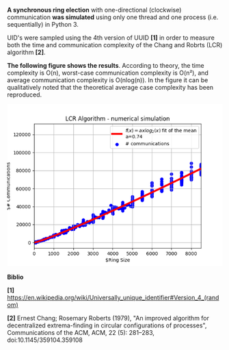 <b>A synchronous ring election</b> with one-directional (clockwise) communication <b>was simulated</b> using only one thread and one process (i.e. sequentially) in Python 3.

UID's were sampled using the 4th version of UUID <b>[1]</b> in order to measure both the time and communication complexity of the Chang and Robrts (LCR) algorithm <b>[2]</b>. 

<b>The following figure shows the results</b>. According to theory, the time complexity is O(n), worst-case communication complexity is O(n²), and average communication complexity is O(nlog(n)). In the figure it can be qualitatively noted that the theoretical average case complexity has been reproduced.

<img src="https://github.com/GastonMazzei/ring-election-simulation/blob/main/LCR-results.png" width=1000>

<b>Biblio</b>

<b>[1]</b> https://en.wikipedia.org/wiki/Universally_unique_identifier#Version_4_(random)

<b>[2]</b> Ernest Chang; Rosemary Roberts (1979), "An improved algorithm for decentralized extrema-finding in circular configurations of processes", Communications of the ACM, ACM, 22 (5): 281–283, doi:10.1145/359104.359108

